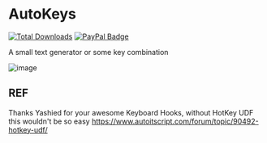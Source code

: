 # AutoKeys

[![Total Downloads](https://img.shields.io/github/downloads/LuSlower/AutoKeys/total.svg)](https://github.com/LuSlower/AutoKeys/releases) [![PayPal Badge](https://img.shields.io/badge/PayPal-003087?logo=paypal&logoColor=fff&style=flat)](https://paypal.me/eldontweaks) 

A small text generator or some key combination

![image](https://github.com/LuSlower/AutoKeys/assets/148411728/3889d90b-0a80-4abd-bb1e-f3ff6474ac1f)

## REF
Thanks Yashied for your awesome Keyboard Hooks, without HotKey UDF this wouldn't be so easy
https://www.autoitscript.com/forum/topic/90492-hotkey-udf/
